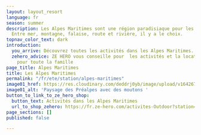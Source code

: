 ```yaml
---
layout: layout_resort
language: fr
season: summer
description: Les Alpes Maritimes sont une région paradisiaque pour les activités outdoor.
  Entre mer, montagne, falaise, route et rivière, il y a le choix.
topnav_color_text: dark
introduction:
  you_arrive: Découvrez toutes les activités dans les Alpes Maritimes.
  zehero_advice: ZE HERO vous conseille pour  les activités et la location des équipements
    pour toute la famille
page_title: Alpes Maritimes
title: Les Alpes Maritimes
permalink: "/fr/ete/station/alpes-maritimes"
image01_href: https://res.cloudinary.com/deddrj0yb/image/upload/v1642673632/website/summer/fabien-bazanegue-Q4OpZgSqm2I-unsplash_vseflx.jpg
image01_alt: 'Paysage des Préalpes avec des moutons '
button_to_link_to_ze_hero_shop:
  button_text: Activités dans les Alpes Maritimes
  url_to_shop_zehero: https://fr.ze-hero.com/activites-Outdoor?station=Alpes+Maritimes+%2806%29&calessonstype=all&catypegenderlistsummer=all&calessonsactivitytype=Trail&start-date=
page_sections: []
published: false

---
```

